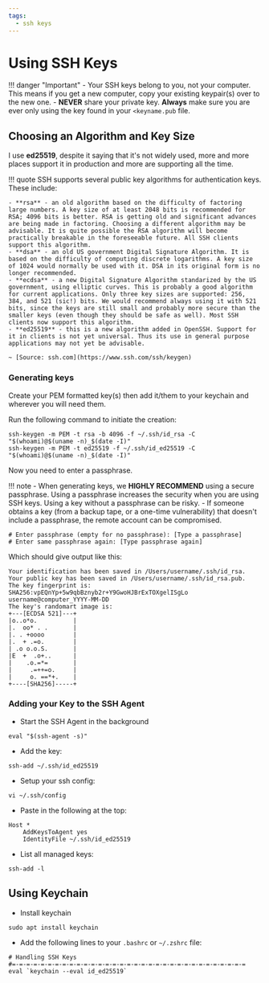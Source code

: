 ```yaml
---
tags:
  - ssh keys
---
```


# Using SSH Keys

!!! danger "Important"
    - Your SSH keys belong to you, not your computer. This means if you get a new computer, copy your existing keypair(s) over to the new one.
    - **NEVER** share your private key. **Always** make sure you are ever only using the key found in your `<keyname.pub` file.

## Choosing an Algorithm and Key Size

I use **ed25519**, despite it saying that it's not widely used, more and more places support it in production and more are supporting all the time.

!!! quote
    SSH supports several public key algorithms for authentication keys. These include:

    - **rsa** - an old algorithm based on the difficulty of factoring large numbers. A key size of at least 2048 bits is recommended for RSA; 4096 bits is better. RSA is getting old and significant advances are being made in factoring. Choosing a different algorithm may be advisable. It is quite possible the RSA algorithm will become practically breakable in the foreseeable future. All SSH clients support this algorithm.
    - **dsa** - an old US government Digital Signature Algorithm. It is based on the difficulty of computing discrete logarithms. A key size of 1024 would normally be used with it. DSA in its original form is no longer recommended.
    - **ecdsa** - a new Digital Signature Algorithm standarized by the US government, using elliptic curves. This is probably a good algorithm for current applications. Only three key sizes are supported: 256, 384, and 521 (sic!) bits. We would recommend always using it with 521 bits, since the keys are still small and probably more secure than the smaller keys (even though they should be safe as well). Most SSH clients now support this algorithm.
    - **ed25519** - this is a new algorithm added in OpenSSH. Support for it in clients is not yet universal. Thus its use in general purpose applications may not yet be advisable.

    ~ [Source: ssh.com](https://www.ssh.com/ssh/keygen)

### Generating keys

Create your PEM formatted key(s) then add it/them to your keychain and wherever you will need them.

Run the following command to initiate the creation:

```
ssh-keygen -m PEM -t rsa -b 4096 -f ~/.ssh/id_rsa -C "$(whoami)@$(uname -n)_$(date -I)"
ssh-keygen -m PEM -t ed25519 -f ~/.ssh/id_ed25519 -C "$(whoami)@$(uname -n)_$(date -I)"
```

Now you need to enter a passphrase.

!!! note
    - When generating keys, we **HIGHLY RECOMMEND** using a secure passphrase. Using a passphrase increases the security when you are using SSH keys. Using a key without a passphrase can be risky.
    - If someone obtains a key (from a backup tape, or a one-time vulnerability) that doesn't include a passphrase, the remote account can be compromised.

```
# Enter passphrase (empty for no passphrase): [Type a passphrase]
# Enter same passphrase again: [Type passphrase again]
```

Which should give output like this:

```
Your identification has been saved in /Users/username/.ssh/id_rsa.
Your public key has been saved in /Users/username/.ssh/id_rsa.pub.
The key fingerprint is:
SHA256:vpEQnYp+5w9qbBznyb2r+Y9GwoHJBrExTOXgelISgLo username@computer_YYYY-MM-DD
The key's randomart image is:
+---[ECDSA 521]---+
|o..o*o.          |
|.  oo* . .       |
|. . +oooo        |
|.  + .=o.        |
| .o o.o.S.       |
|E  +  .o+..      |
|    .o.=*=       |
|     .=++=o.     |
|     o. ==*+.    |
+----[SHA256]-----+
```

### Adding your Key to the SSH Agent

- Start the SSH Agent in the background
```
eval "$(ssh-agent -s)"
```
- Add the key:
```
ssh-add ~/.ssh/id_ed25519
```
- Setup your ssh config:
```
vi ~/.ssh/config
```
- Paste in the following at the top:
```
Host *
	AddKeysToAgent yes
	IdentityFile ~/.ssh/id_ed25519
```
- List all managed keys:
```
ssh-add -l
```

## Using Keychain

- Install keychain
```
sudo apt install keychain
```
- Add the following lines to your `.bashrc` or `~/.zshrc` file:
```
# Handling SSH Keys
#=-=-=-=-=-=-=-=-=-=-=-=-=-=-=-=-=-=-=-=-=-=-=-=-=-=-=-=-=-=-=-=-=
eval `keychain --eval id_ed25519`
```
